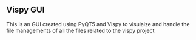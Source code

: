 ## Vispy GUI
This is an GUI created using PyQT5 and Vispy to visulaize and handle the file managements of all the files related to the vispy project
